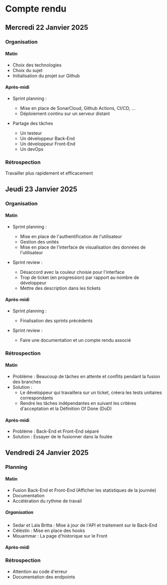 # Compte rendu
## Mercredi 22 Janvier 2025
### Organisation
#### Matin
- Choix des technologies
- Choix du sujet
- Initialisation du projet sur Github
#### Après-midi
- Sprint planning :
  - Mise en place de SonarCloud, Github Actions, CI/CD, ...
  - Déploiement continu sur un serveur distant
    
- Partage des tâches
    - Un testeur
    - Un développeur Back-End
    - Un développeur Front-End
    - Un devOps
  
### Rétrospection
Travailler plus rapidement et efficacement
      
## Jeudi 23 Janvier 2025
### Organisation
#### Matin
- Sprint planning :
  - Mise en place de l'authentification de l'utilisateur
  - Gestion des unités
  - Mise en place de l'interface de visualisation des données de l'utilisateur
    
- Sprint review :
    - Désaccord avec la couleur choisie pour l'interface
    - Trop de ticket (en progression) par rapport au nombre de développeur
    - Mettre des description dans les tickets 

#### Après-midi
- Sprint planning :
  - Finalisation des sprints précédents
    
- Sprint review :
    - Faire une documentation et un compte rendu associé
        
### Rétrospection
#### Matin
- Problème : Beaucoup de tâches en attente et conflits pendant la fusion des branches
- Solution : 
  - Le développeur qui travaillera sur un ticket, créera les tests unitaires correspondants
  - Rendre les tâches indépendantes en suivant les critères d'acceptation et la Définition Of Done (DoD) 

#### Après-midi
- Problème : Back-End et Front-End séparé
- Solution : Essayer de le fusionner dans la foulée

## Vendredi 24 Janvier 2025
### Planning 
#### Matin
- Fusion Back-End et Front-End (Afficher les statistiques de la journée)
- Documentation
- Accélération du rythme de travail
##### Organisation
  - Sedar et Lala Britta : Mise à jour de l'API et traitement sur le Back-End
  - Céléstin : Mise en place des hooks
  - Mouammar : La page d'historique sur le Front
  
#### Après-midi
### Rétrospection
- Attention au code d'erreur
- Documentation des endpoints
  

      




